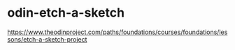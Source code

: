 # odin-etch-a-sketch
https://www.theodinproject.com/paths/foundations/courses/foundations/lessons/etch-a-sketch-project
